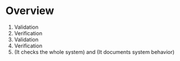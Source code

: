 # Overview
1. Validation
2. Verification
3. Validation
4. Verification
5. (It checks the whole system) and (It documents system behavior)
